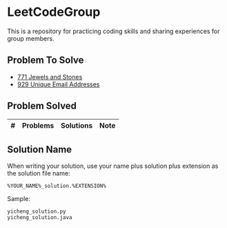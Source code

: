 # LeetCodeGroup
This is a repository for practicing coding skills and sharing experiences for group members.

## Problem To Solve
* [771 Jewels and Stones](https://leetcode.com/problems/jewels-and-stones/)
* [929 Unique Email Addresses](https://leetcode.com/problems/unique-email-addresses/)

## Problem Solved
| \# | Problems | Solutions | Note |
|----|----------|-----------|------|

## Solution Name
When writing your solution, use your name plus solution plus extension as the solution file name:
```
%YOUR_NAME%_solution.%EXTENSION%
```
Sample:
```
yicheng_solution.py
yicheng_solution.java
```
